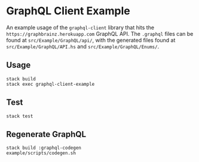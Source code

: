 # GraphQL Client Example

An example usage of the `graphql-client` library that hits the
`https://graphbrainz.herokuapp.com` GraphQL API. The `.graphql` files
can be found at `src/Example/GraphQL/api/`, with the generated files
found at `src/Example/GraphQL/API.hs` and `src/Example/GraphQL/Enums/`.

## Usage

```
stack build
stack exec graphql-client-example
```

## Test

```
stack test
```

## Regenerate GraphQL

```
stack build :graphql-codegen
example/scripts/codegen.sh
```
